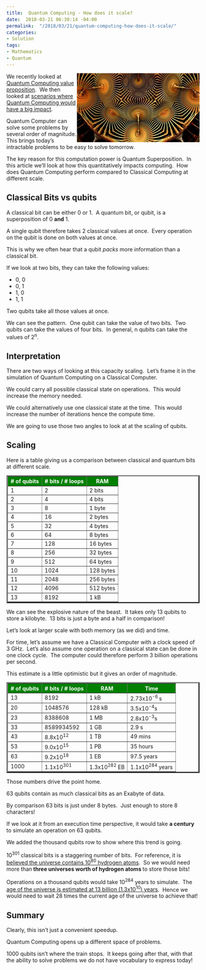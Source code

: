 ```yaml
---
title:  Quantum Computing - How does it scale?
date:  2018-03-21 06:30:14 -04:00
permalink:  "/2018/03/21/quantum-computing-how-does-it-scale/"
categories:
- Solution
tags:
- Mathematics
- Quantum
---
```

<a href="assets/2018/3/quantum-computing-how-does-it-scale/fractal-1240809_640.jpg"><img style="border:0 currentcolor;float:right;display:inline;background-image:none;" title="fractal-1240809_640" src="assets/2018/3/quantum-computing-how-does-it-scale/fractal-1240809_640_thumb.jpg" alt="fractal-1240809_640" width="320" height="180" align="right" border="0" /></a>We recently looked at <a href="https://vincentlauzon.com/2018/03/07/quantum-computing-value-proposition/">Quantum Computing value proposition</a>.  We then looked at <a href="https://vincentlauzon.com/2018/03/14/quantum-computing-scenarios/">scenarios where Quantum Computing would have a big impact</a>.

Quantum Computer can solve some problems by several order of magnitude. This brings today’s intractable problems to be easy to solve tomorrow.

The key reason for this computation power is Quantum Superposition.  In this article we’ll look at how this quantitatively impacts computing.  How does Quantum Computing perform compared to Classical Computing at different scale.
<h2>Classical Bits vs qubits</h2>
A classical bit can be either 0 or 1.  A quantum bit, or qubit, is a superposition of 0 <strong>and</strong> 1.

A single qubit therefore takes 2 classical values at once.  Every operation on the qubit is done on both values at once.

This is why we often hear that a qubit <em>packs</em> more information than a classical bit.

If we look at two bits, they can take the following values:
<ul>
 	<li>0, 0</li>
 	<li>0, 1</li>
 	<li>1, 0</li>
 	<li>1, 1</li>
</ul>
Two qubits take all those values at once.

We can see the pattern.  One qubit can take the value of two bits.  Two qubits can take the values of four bits.  In general, n qubits can take the values of 2<sup>n</sup>.
<h2>Interpretation</h2>
There are two ways of looking at this capacity scaling.  Let’s frame it in the simulation of Quantum Computing on a Classical Computer.

We could carry all possible classical state on operations.  This would increase the memory needed.

We could alternatively use one classical state at the time.  This would increase the number of iterations hence the compute time.

We are going to use those two angles to look at at the scaling of qubits.
<h2>Scaling</h2>
Here is a table giving us a comparison between classical and quantum bits at different scale.
<table border="3">
<thead>
<tr style="background:green;color:white;">
<th># of qubits</th>
<th># bits / # loops</th>
<th>RAM</th>
</tr>
</thead>
<tbody>
<tr>
<td>1</td>
<td>2</td>
<td>2 bits</td>
</tr>
<tr>
<td>2</td>
<td>4</td>
<td>4 bits</td>
</tr>
<tr>
<td>3</td>
<td>8</td>
<td>1 byte</td>
</tr>
<tr>
<td>4</td>
<td>16</td>
<td>2 bytes</td>
</tr>
<tr>
<td>5</td>
<td>32</td>
<td>4 bytes</td>
</tr>
<tr>
<td>6</td>
<td>64</td>
<td>8 bytes</td>
</tr>
<tr>
<td>7</td>
<td>128</td>
<td>16 bytes</td>
</tr>
<tr>
<td>8</td>
<td>256</td>
<td>32 bytes</td>
</tr>
<tr>
<td>9</td>
<td>512</td>
<td>64 bytes</td>
</tr>
<tr>
<td>10</td>
<td>1024</td>
<td>128 bytes</td>
</tr>
<tr>
<td>11</td>
<td>2048</td>
<td>256 bytes</td>
</tr>
<tr>
<td>12</td>
<td>4096</td>
<td>512 bytes</td>
</tr>
<tr>
<td>13</td>
<td>8192</td>
<td>1 kB</td>
</tr>
</tbody>
</table>
We can see the explosive nature of the beast.  It takes only 13 qubits to store a kilobyte.  13 bits is just a byte and a half in comparison!

Let’s look at larger scale with both memory (as we did) and time.

For time, let’s assume we have a Classical Computer with a clock speed of 3 GHz.  Let’s also assume one operation on a classical state can be done in one clock cycle.  The computer could therefore perform 3 billion operations per second.

This estimate is a little optimistic but it gives an order of magnitude.
<table border="3">
<thead>
<tr style="background:green;color:white;">
<th># of qubits</th>
<th># bits /
# loops</th>
<th>RAM</th>
<th>Time</th>
</tr>
</thead>
<tbody>
<tr>
<td>13</td>
<td>8192</td>
<td>1 kB</td>
<td>2.73x10<sup>-6 </sup>s</td>
</tr>
<tr>
<td>20</td>
<td>1048576</td>
<td>128 kB</td>
<td>3.5x10<sup>-4</sup>s</td>
</tr>
<tr>
<td>23</td>
<td>8388608</td>
<td>1 MB</td>
<td>2.8x10<sup>-3</sup>s</td>
</tr>
<tr>
<td>33</td>
<td>8589934592</td>
<td>1 GB</td>
<td>2.9 s</td>
</tr>
<tr>
<td>43</td>
<td>8.8x10<sup>12</sup></td>
<td>1 TB</td>
<td>49 mins</td>
</tr>
<tr>
<td>53</td>
<td>9.0x10<sup>15</sup></td>
<td>1 PB</td>
<td>35 hours</td>
</tr>
<tr>
<td>63</td>
<td>9.2x10<sup>18</sup></td>
<td>1 EB</td>
<td>97.5 years</td>
</tr>
<tr>
<td>1000</td>
<td>1.1x10<sup>301</sup></td>
<td>1.3x10<sup>282</sup> EB</td>
<td>1.1x10<sup>284</sup> years</td>
</tr>
</tbody>
</table>
Those numbers drive the point home.

63 qubits contain as much classical bits as an Exabyte of data.

By comparison 63 bits is just under 8 bytes.  Just enough to store 8 characters!

If we look at it from an execution time perspective, it would take <strong>a century </strong>to simulate an operation on 63 qubits.

We added the thousand qubits row to show where this trend is going.

10<sup>301</sup> classical bits is a staggering number of bits.  For reference, it is <a href="https://en.wikipedia.org/wiki/Observable_universe#Matter_content_–_number_of_atoms">believed the universe contains 10<sup>80</sup> hydrogen atoms</a>.  So we would need more than<strong> three universes worth of hydrogen atoms </strong>to store those bits!

Operations on a thousand qubits would take 10<sup>284</sup> years to simulate.  The <a href="https://en.wikipedia.org/wiki/Age_of_the_universe">age of the universe is estimated at 13 billion (1.3x10<sup>10</sup>) years</a>.  Hence we would need to wait 28 times the current age of the universe to achieve that!
<h2>Summary</h2>
Clearly, this isn’t just a convenient speedup.

Quantum Computing opens up a different space of problems.

1000 qubits isn’t where the train stops.  It keeps going after that, with that the ability to solve problems we do not have vocabulary to express today!